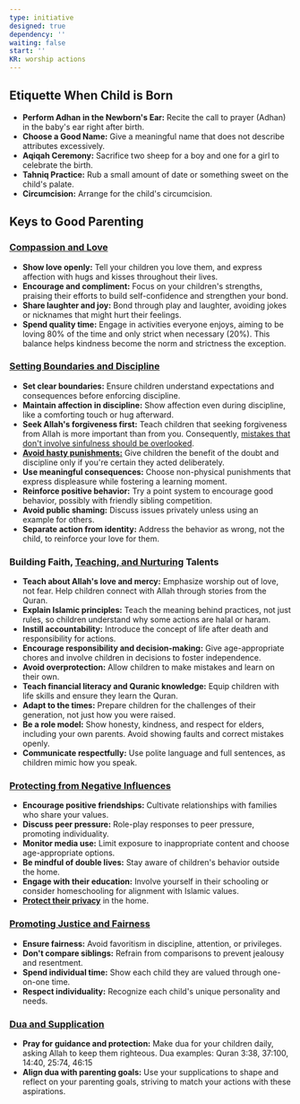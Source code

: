 ```yaml
---
type: initiative
designed: true
dependency: ''
waiting: false
start: ''
KR: worship actions
---
```


## Etiquette When Child is Born

* **Perform Adhan in the Newborn's Ear:** Recite the call to prayer (Adhan) in the baby's ear right after birth.
* **Choose a Good Name:** Give a meaningful name that does not describe attributes excessively.
* **Aqiqah Ceremony:** Sacrifice two sheep for a boy and one for a girl to celebrate the birth.
* **Tahniq Practice:** Rub a small amount of date or something sweet on the child's palate.
* **Circumcision:** Arrange for the child's circumcision.

## Keys to Good Parenting

### [Compassion and Love](docs/sidebar1/Processes/Love%20playfully%20and%20support.md)

* **Show love openly:** Tell your children you love them, and express affection with hugs and kisses throughout their lives.
* **Encourage and compliment:** Focus on your children's strengths, praising their efforts to build self-confidence and strengthen your bond.
* **Share laughter and joy:** Bond through play and laughter, avoiding jokes or nicknames that might hurt their feelings.
* **Spend quality time:** Engage in activities everyone enjoys, aiming to be loving 80% of the time and only strict when necessary (20%). This balance helps kindness become the norm and strictness the exception.

### [Setting Boundaries and Discipline](docs/sidebar1/Processes/Advice%20and%20admonishment.md)

* **Set clear boundaries:** Ensure children understand expectations and consequences before enforcing discipline.
* **Maintain affection in discipline:** Show affection even during discipline, like a comforting touch or hug afterward.
* **Seek Allah's forgiveness first:** Teach children that seeking forgiveness from Allah is more important than from you. Consequently, [mistakes that don't involve sinfulness should be overlooked](docs/sidebar1/Processes/Overlook%20what%20is%20disliked.md).
* [**Avoid hasty punishments:**](docs/sidebar1/Processes/Investigate%20suspicious%20matters.md) Give children the benefit of the doubt and discipline only if you're certain they acted deliberately.
* **Use meaningful consequences:** Choose non-physical punishments that express displeasure while fostering a learning moment.
* **Reinforce positive behavior:** Try a point system to encourage good behavior, possibly with friendly sibling competition.
* **Avoid public shaming:** Discuss issues privately unless using an example for others.
* **Separate action from identity:** Address the behavior as wrong, not the child, to reinforce your love for them.

### Building Faith, [Teaching, and Nurturing](docs/sidebar1/Processes/Teach%20and%20nurture.md) Talents

* **Teach about Allah's love and mercy:** Emphasize worship out of love, not fear. Help children connect with Allah through stories from the Quran.
* **Explain Islamic principles:** Teach the meaning behind practices, not just rules, so children understand why some actions are halal or haram.
* **Instill accountability:** Introduce the concept of life after death and responsibility for actions.
* **Encourage responsibility and decision-making:** Give age-appropriate chores and involve children in decisions to foster independence.
* **Avoid overprotection:** Allow children to make mistakes and learn on their own.
* **Teach financial literacy and Quranic knowledge:** Equip children with life skills and ensure they learn the Quran.
* **Adapt to the times:** Prepare children for the challenges of their generation, not just how you were raised.
* **Be a role model:** Show honesty, kindness, and respect for elders, including your own parents. Avoid showing faults and correct mistakes openly.
* **Communicate respectfully:** Use polite language and full sentences, as children mimic how you speak.

### [Protecting from Negative Influences](docs/sidebar1/Processes/Protect%20and%20don't%20harm%20honor,%20wealth%20and%20life.md)

* **Encourage positive friendships:** Cultivate relationships with families who share your values.
* **Discuss peer pressure:** Role-play responses to peer pressure, promoting individuality.
* **Monitor media use:** Limit exposure to inappropriate content and choose age-appropriate options.
* **Be mindful of double lives:** Stay aware of children's behavior outside the home.
* **Engage with their education:** Involve yourself in their schooling or consider homeschooling for alignment with Islamic values.
* [**Protect their privacy**](docs/sidebar1/Processes/Don't%20spy%20and%20protect%20privacy.md) in the home.

### [Promoting Justice and Fairness](docs/sidebar1/Processes/Be%20just%20and%20adapt%20to%20each%20person.md)

* **Ensure fairness:** Avoid favoritism in discipline, attention, or privileges.
* **Don't compare siblings:** Refrain from comparisons to prevent jealousy and resentment.
* **Spend individual time:** Show each child they are valued through one-on-one time.
* **Respect individuality:** Recognize each child's unique personality and needs.

### [Dua and Supplication](docs/sidebar1/Processes/Supplicate%20for%20other%20people%20alive%20or%20dead.md)

* **Pray for guidance and protection:** Make dua for your children daily, asking Allah to keep them righteous. Dua examples: Quran 3:38, 37:100, 14:40, 25:74, 46:15
* **Align dua with parenting goals:** Use your supplications to shape and reflect on your parenting goals, striving to match your actions with these aspirations.

